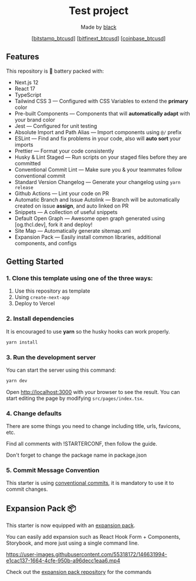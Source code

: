<div align="center">
  <h1>Test project</h1>
  <p>Made by <a href="">black</a></p>
  
  [[bitstamp_btcusd](https://www.bitstamp.net/api/v2/ticker/btcusd)]
  [[bitfinext_btcusd](https://api-pub.bitfinex.com/v2/tickers?symbols=tBTCUSD)]
  [[coinbase_btcusd](https://api.coinbase.com/v2/exchange-rates?currency=BTC)]
</div>

## Features

This repository is 🔋 battery packed with:

- Next.js 12
- React 17
- TypeScript
- Tailwind CSS 3 — Configured with CSS Variables to extend the **primary** color
- Pre-built Components — Components that will **automatically adapt** with your brand color
- Jest — Configured for unit testing
- Absolute Import and Path Alias — Import components using `@/` prefix
- ESLint — Find and fix problems in your code, also will **auto sort** your imports
- Prettier — Format your code consistently
- Husky & Lint Staged — Run scripts on your staged files before they are committed
- Conventional Commit Lint — Make sure you & your teammates follow conventional commit
- Standard Version Changelog — Generate your changelog using `yarn release`
- Github Actions — Lint your code on PR
- Automatic Branch and Issue Autolink — Branch will be automatically created on issue **assign**, and auto linked on PR
- Snippets — A collection of useful snippets
- Default Open Graph — Awesome open graph generated using [og.thcl.dev], fork it and deploy!
- Site Map — Automatically generate sitemap.xml
- Expansion Pack — Easily install common libraries, additional components, and configs

## Getting Started

### 1. Clone this template using one of the three ways:

1. Use this repository as template
2. Using `create-next-app`
3. Deploy to Vercel
### 2. Install dependencies

It is encouraged to use **yarn** so the husky hooks can work properly.

```bash
yarn install
```

### 3. Run the development server

You can start the server using this command:

```bash
yarn dev
```

Open [http://localhost:3000](http://localhost:3000) with your browser to see the result. You can start editing the page by modifying `src/pages/index.tsx`.

### 4. Change defaults

There are some things you need to change including title, urls, favicons, etc.

Find all comments with !STARTERCONF, then follow the guide.

Don't forget to change the package name in package.json

### 5. Commit Message Convention

This starter is using [conventional commits](https://www.conventionalcommits.org/en/v1.0.0/), it is mandatory to use it to commit changes.

## Expansion Pack 📦

This starter is now equipped with an [expansion pack](https://github.com/theodorusclarence/expansion-pack).

You can easily add expansion such as React Hook Form + Components, Storybook, and more just using a single command line.

https://user-images.githubusercontent.com/55318172/146631994-e1cac137-1664-4cfe-950b-a96decc1eaa6.mp4

Check out the [expansion pack repository](https://github.com/theodorusclarence/expansion-pack) for the commands
